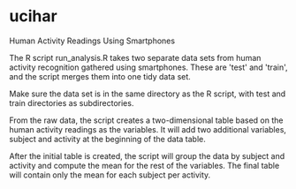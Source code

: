 # ucihar
Human Activity Readings Using Smartphones

The R script run_analysis.R takes two separate data sets from human activity recognition gathered using smartphones. These are 'test' and 'train', and the script merges them into one tidy data set.

Make sure the data set is in the same directory as the R script, with test and train directories as subdirectories. 

From the raw data, the script creates a two-dimensional table based on the human activity readings as the variables. It will add two additional variables, subject and activity at the beginning of the data table.

After the initial table is created, the script will group the data by subject and activity and compute the mean for the rest of the variables. The final table will contain only the mean for each subject per activity.